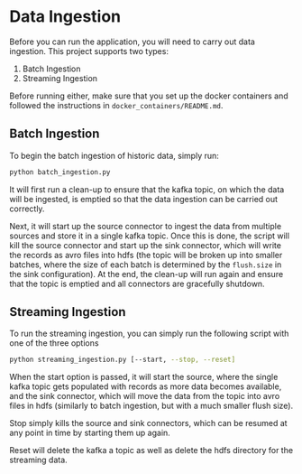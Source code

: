 # Data Ingestion

Before you can run the application, you will need to carry out data ingestion. This project supports two types:

1. Batch Ingestion
2. Streaming Ingestion

Before running either, make sure that you set up the docker containers and followed the instructions in `docker_containers/README.md`.

## Batch Ingestion

To begin the batch ingestion of historic data, simply run:

```bash
python batch_ingestion.py
```

It will first run a clean-up to ensure that the kafka topic, on which the data will be ingested, is emptied so that the data ingestion can be carried out correctly.

Next, it will start up the source connector to ingest the data from multiple sources and store it in a single kafka topic. Once this is done, the script will kill the source connector and start up the sink connector, which will write the records as avro files into hdfs (the topic will be broken up into smaller batches, where the size of each batch is determined by the `flush.size` in the sink configuration). At the end, the clean-up will run again and ensure that the topic is emptied and all connectors are gracefully shutdown.

## Streaming Ingestion

To run the streaming ingestion, you can simply run the following script with one of the three options

```bash
python streaming_ingestion.py [--start, --stop, --reset]
```

When the start option is passed, it will start the source, where the single kafka topic gets populated with records as more data becomes available, and the sink connector, which will move the data from the topic into avro files in hdfs (similarly to batch ingestion, but with a much smaller flush size).

Stop simply kills the source and sink connectors, which can be resumed at any point in time by starting them up again.

Reset will delete the kafka a topic as well as delete the hdfs directory for the streaming data.
